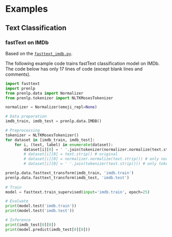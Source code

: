 # Examples

## Text Classification

### fastText on IMDb
Based on the [`fasttext_imdb.py`](https://github.com/lyeoni/prenlp/blob/master/examples/fasttext_imdb.py).

The following example code trains fastText classification model on IMDb.
The code below has only 17 lines of code (except blank lines and comments).

```python
import fasttext
import prenlp
from prenlp.data import Normalizer
from prenlp.tokenizer import NLTKMosesTokenizer

normalizer = Normalizer(emoji_repl=None)

# Data preparation
imdb_train, imdb_test = prenlp.data.IMDB()

# Preprocessing
tokenizer = NLTKMosesTokenizer()
for dataset in [imdb_train, imdb_test]:
    for i, (text, label) in enumerate(dataset):
        dataset[i][0] = ' '.join(tokenizer(normalizer.normalize(text.strip()))) # both
        # dataset[i][0] = text.strip() # original
        # dataset[i][0] = normalizer.normalize(text.strip()) # only normalization
        # dataset[i][0] = ' '.join(tokenizer(text.strip())) # only tokenization

prenlp.data.fasttext_transform(imdb_train, 'imdb.train')
prenlp.data.fasttext_transform(imdb_test, 'imdb.test')
         
# Train
model = fasttext.train_supervised(input='imdb.train', epoch=25)

# Evaluate
print(model.test('imdb.train'))
print(model.test('imdb.test'))

# Inference
print(imdb_test[0][0])
print(model.predict(imdb_test[0][0]))
```